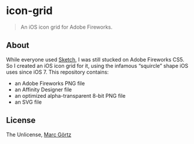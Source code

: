 # icon-grid

> An iOS icon grid for Adobe Fireworks.

## About

While everyone used [Sketch](https://www.sketchapp.com), I was  still stucked on Adobe Fireworks CS5. So I created an iOS icon grid for it, using the infamous “squircle” shape iOS uses since iOS 7. This repository contains:

* an Adobe Fireworks PNG file
* an Affinity Designer file
* an optimized alpha-transparent 8-bit PNG file
* an SVG file

## License

The Unlicense, [Marc Görtz](https://marcgoertz.de/)

